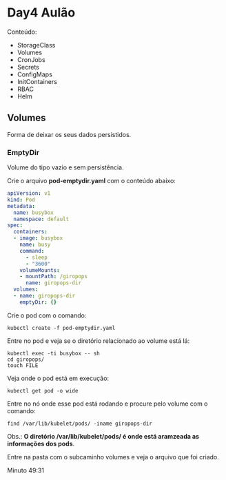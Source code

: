 # Day4 Aulão

Conteúdo:
- StorageClass
- Volumes
- CronJobs
- Secrets
- ConfigMaps
- InitContainers
- RBAC
- Helm

## Volumes

Forma de deixar os seus dados persistidos.

### EmptyDir

Volume do tipo vazio e sem persistência.

Crie o arquivo **pod-emptydir.yaml** com o conteúdo abaixo:

```yaml
apiVersion: v1
kind: Pod
metadata:
  name: busybox
  namespace: default
spec:
  containers:
  - image: busybox
    name: busy
    command:
      - sleep
      - "3600"
    volumeMounts:
    - mountPath: /giropops
      name: giropops-dir
  volumes:
  - name: giropops-dir
    emptyDir: {}
```

Crie o pod com o comando:

```
kubectl create -f pod-emptydir.yaml
```

Entre no pod e veja se o diretório relacionado ao volume está lá:

```
kubectl exec -ti busybox -- sh
cd giropops/
touch FILE
```

Veja onde o pod está em execução:

```
kubectl get pod -o wide
```

Entre no nó onde esse pod está rodando e procure pelo volume com o comando:

```
find /var/lib/kubelet/pods/ -iname giropops-dir
```

Obs.: **O diretório /var/lib/kubelet/pods/ é onde está aramzeada as informações dos pods**.

Entre na pasta com o subcaminho volumes e veja o arquivo que foi criado.

Minuto 49:31

```

```

```

```

```

```

```

```

```

